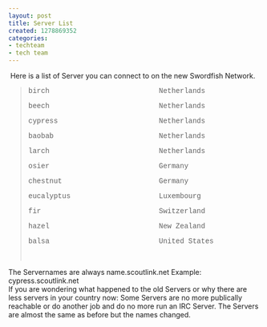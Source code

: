 ```yaml
---
layout: post
title: Server List
created: 1278869352
categories:
- techteam
- tech team
---
```

<p>&nbsp;Here is a list of Server you can connect to on the new Swordfish Network.</p>
<blockquote>
<p><span style="font-family: 'Courier New'; ">birch &nbsp; &nbsp; &nbsp; &nbsp; &nbsp; &nbsp; &nbsp; &nbsp; &nbsp; &nbsp; &nbsp; &nbsp; &nbsp;Netherlands</span></p>
<p><span style="font-family: 'Courier New'; ">beech &nbsp; &nbsp; &nbsp; &nbsp; &nbsp; &nbsp; &nbsp; &nbsp; &nbsp; &nbsp; &nbsp; &nbsp; &nbsp;Netherlands</span></p>
<p><span style="font-family: 'Courier New'; ">cypress &nbsp; &nbsp; &nbsp; &nbsp; &nbsp; &nbsp; &nbsp; &nbsp; &nbsp; &nbsp; &nbsp; &nbsp;Netherlands</span></p>
<p><span style="font-family: 'Courier New'; ">baobab &nbsp; &nbsp; &nbsp; &nbsp; &nbsp; &nbsp; &nbsp; &nbsp; &nbsp; &nbsp; &nbsp; &nbsp; Netherlands</span></p>
<p><span style="font-family: 'Courier New'; ">larch &nbsp; &nbsp; &nbsp; &nbsp; &nbsp; &nbsp; &nbsp; &nbsp; &nbsp; &nbsp; &nbsp; &nbsp; &nbsp;Netherlands</span></p>
<p><span style="font-family: 'Courier New'; ">osier &nbsp; &nbsp; &nbsp; &nbsp; &nbsp; &nbsp; &nbsp; &nbsp; &nbsp; &nbsp; &nbsp; &nbsp; &nbsp;Germany</span></p>
<p><span style="font-family: 'Courier New'; ">chestnut &nbsp; &nbsp; &nbsp; &nbsp; &nbsp; &nbsp; &nbsp; &nbsp; &nbsp; &nbsp; &nbsp; Germany</span></p>
<p><span style="font-family: 'Courier New'; ">eucalyptus &nbsp; &nbsp; &nbsp; &nbsp; &nbsp; &nbsp; &nbsp; &nbsp; &nbsp; &nbsp; Luxembourg</span></p>
<p><span style="font-family: 'Courier New'; ">fir &nbsp; &nbsp; &nbsp; &nbsp; &nbsp; &nbsp; &nbsp; &nbsp; &nbsp; &nbsp; &nbsp; &nbsp; &nbsp; &nbsp;Switzerland</span></p>
<p><span style="font-family: 'Courier New'; ">hazel &nbsp; &nbsp; &nbsp; &nbsp; &nbsp; &nbsp; &nbsp; &nbsp; &nbsp; &nbsp; &nbsp; &nbsp; &nbsp;New Zealand</span></p>
<p><span style="font-family: 'Courier New'; ">balsa &nbsp; &nbsp; &nbsp; &nbsp; &nbsp; &nbsp; &nbsp; &nbsp; &nbsp; &nbsp; &nbsp; &nbsp; &nbsp;United States</span></p>
<p>&nbsp;</p>
</blockquote>
<p>The Servernames are always name.scoutlink.net Example: cypress.scoutlink.net<br />
If you are wondering what happened to the old Servers or why there are less servers in your country now: Some Servers are no more publically reachable or do another job and do no more run an IRC Server. The Servers are almost the same as before but the names changed.</p>
